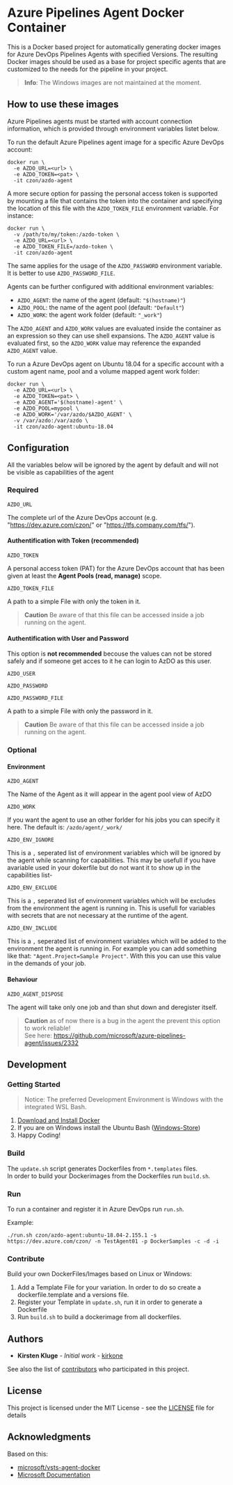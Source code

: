 # Azure Pipelines Agent Docker Container

This is a Docker based project for automatically generating docker images for Azure DevOps Pipelines Agents with specified Versions. The resulting Docker images should be used as a base for project specific agents that are customized to the needs for the pipeline in your project.

> **Info**: The Windows images are not maintained at the moment.

## How to use these images
Azure Pipelines agents must be started with account connection information, which is provided through environment variables listet below.

To run the default Azure Pipelines agent image for a specific Azure DevOps account:

```
docker run \
  -e AZDO_URL=<url> \
  -e AZDO_TOKEN=<pat> \
  -it czon/azdo-agent
```

A more secure option for passing the personal access token is supported by mounting a file that contains the token into the container and specifying the location of this file with the `AZDO_TOKEN_FILE` environment variable. For instance:

```
docker run \
  -v /path/to/my/token:/azdo-token \
  -e AZDO_URL=<url> \
  -e AZDO_TOKEN_FILE=/azdo-token \
  -it czon/azdo-agent
```

The same applies for the usage of the `AZDO_PASSWORD` environment variable. It is better to use `AZDO_PASSWORD_FILE`.

Agents can be further configured with additional environment variables:

- `AZDO_AGENT`: the name of the agent (default: `"$(hostname)"`)
- `AZDO_POOL`: the name of the agent pool (default: `"Default"`)
- `AZDO_WORK`: the agent work folder (default: `"_work"`)

The `AZDO_AGENT` and `AZDO_WORK` values are evaluated inside the container as an expression so they can use shell expansions. The `AZDO_AGENT` value is evaluated first, so the `AZDO_WORK` value may reference the expanded `AZDO_AGENT` value.

To run a Azure DevOps agent on Ubuntu 18.04 for a specific account with a custom agent name, pool and a volume mapped agent work folder:

```
docker run \
  -e AZDO_URL=<url> \
  -e AZDO_TOKEN=<pat> \
  -e AZDO_AGENT='$(hostname)-agent' \
  -e AZDO_POOL=mypool \
  -e AZDO_WORK='/var/azdo/$AZDO_AGENT' \
  -v /var/azdo:/var/azdo \
  -it czon/azdo-agent:ubuntu-18.04
```

## Configuration

All the variables below will be ignored by the agent by default and will not be visible as capabilities of the agent

### Required

`AZDO_URL`

The complete url of the Azure DevOps account (e.g. "https://dev.azure.com/czon/" or "https://tfs.company.com/tfs/").

#### Authentification with Token (recommended)

`AZDO_TOKEN`

A personal access token (PAT) for the Azure DevOps account that has been given at least the **Agent Pools (read, manage)** scope.

`AZDO_TOKEN_FILE`

A path to a simple File with only the token in it.

> **Caution** Be aware of that this file can be accessed inside a job running on the agent.

#### Authentification with User and Password

This option is **not recommended** becouse the values can not be stored safely and if someone get acces to it he can login to AzDO as this user.

`AZDO_USER`

`AZDO_PASSWORD`

`AZDO_PASSWORD_FILE`

A path to a simple File with only the password in it.

> **Caution** Be aware of that this file can be accessed inside a job running on the agent.

### Optional

#### Environment

`AZDO_AGENT`

The Name of the Agent as it will appear in the agent pool view of AzDO

`AZDO_WORK`

If you want the agent to use an other forlder for his jobs you can specify it here. The default is: `/azdo/agent/_work/`

`AZDO_ENV_IGNORE`

This is a `,` seperated list of environment variables which will be ignored by the agent while scanning for capabilities. This may be usefull if you have avariable used in your dokerfile but do not want it to show up in the capabilities list-

`AZDO_ENV_EXCLUDE`

This is a `,` seperated list of environment variables which will be excludes from the environment the agent is running in. This is usefull for variables with secrets that are not necessary at the runtime of the agent.

`AZDO_ENV_INCLUDE`

This is a `,` seperated list of environment variables which will be added to the environment the agent is running in. For example you can add something like that: `"Agent.Project=Sample Project"`. With this you can use this value in the demands of your job.

#### Behaviour

`AZDO_AGENT_DISPOSE`

The agent will take only one job and than shut down and deregister itself.

> **Caution** as of now there is a bug in the agent the prevent this option to work reliable!  
See here: https://github.com/microsoft/azure-pipelines-agent/issues/2332

## Development

### Getting Started
> Notice: The preferred Development Environment is Windows with the integrated WSL Bash.

1. [Download and Install Docker](https://docs.docker.com/docker-for-windows/install/) 
2. If you are on Windows install the Ubuntu Bash ([Windows-Store](https://www.microsoft.com/en-us/p/ubuntu/9nblggh4msv6))
3. Happy Coding!

### Build

The `update.sh` script generates Dockerfiles from  `*.templates` files.  
In order to build your Dockerimages from the Dockerfiles run `build.sh`.

### Run
To run a container and register it in Azure DevOps run `run.sh`.

Example:

```
./run.sh czon/azdo-agent:ubuntu-18.04-2.155.1 -s https://dev.azure.com/czon/ -n TestAgent01 -p DockerSamples -c -d -i
```

### Contribute

Build your own DockerFiles/Images based on Linux or Windows: 
 1. Add a Template File for your variation. In order to do so create a dockerfile.template and a versions file.
 2. Register your Template in `update.sh`, run it in order to generate a Dockerfile
 3. Run `build.sh` to build a dockerimage from all dockerfiles.

## Authors

-   **Kirsten Kluge** - _Initial work_ - [kirkone](https://github.com/kirkone)

See also the list of [contributors](https://github.com/codez-one/docker-azure-pipelines-agent/graphs/contributors) who participated in this project.

## License

This project is licensed under the MIT License - see the [LICENSE](LICENSE) file for details

## Acknowledgments

Based on this:
- [microsoft/vsts-agent-docker](https://github.com/microsoft/vsts-agent-docker)
- [Microsoft Documentation](https://docs.microsoft.com/en-us/azure/devops/pipelines/agents/docker?view=azure-devops)
